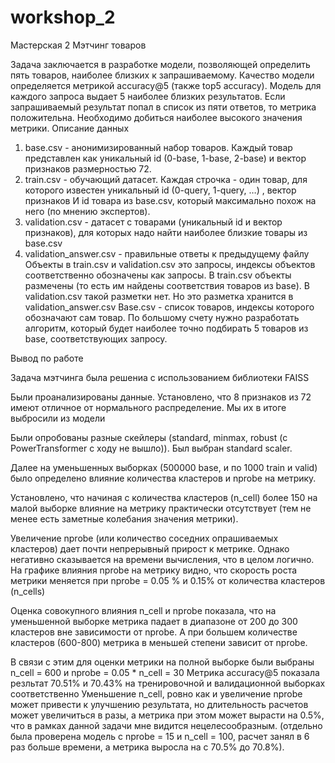 # workshop_2
Мастерская 2  Мэтчинг товаров

Задача заключается в разработке модели, позволяющей определить пять товаров, наиболее близких к запрашиваемому.
Качество модели определяется метрикой accuracy@5 (также top5 accuracy). Модель для каждого запроса выдает 5 наиболее близких результатов. Если запрашиваемый результат попал в список из пяти ответов, то метрика положительна. Необходимо добиться наиболее высокого значения метрики.
Описание данных
1) base.csv - анонимизированный набор товаров. Каждый товар представлен как уникальный id (0-base, 1-base, 2-base) и вектор признаков размерностью 72.
2) train.csv - обучающий датасет. Каждая строчка - один товар, для которого известен уникальный id (0-query, 1-query, …) , вектор признаков И id товара из base.csv, который максимально похож на него (по мнению экспертов).
3) validation.csv - датасет с товарами (уникальный id и вектор признаков), для которых надо найти наиболее близкие товары из base.csv
4) validation_answer.csv - правильные ответы к предыдущему файлу
Объекты в train.csv и validation.csv это запросы, индексы объектов соответственно обозначены как запросы. В train.csv объекты размечены (то есть им найдены соответствия товаров из base). В validation.csv такой разметки нет. Но это разметка хранится в validation_answer.csv
Base.csv - список товаров, индексы которого обозначают сам товар.
По большому счету нужно разработать алгоритм, который будет наиболее точно подбирать 5 товаров из base, соответствующих запросу.

Вывод по работе

Задача мэтчинга была решениа с использованием библиотеки FAISS

Были проанализированы данные. Установлено, что 8 признаков из 72 имеют отличное от нормального распределение. Мы их в итоге выбросили из модели

Были опробованы разные скейлеры (standard, minmax, robust (c PowerTransformer с ходу не вышло)). Был выбран standard scaler.

Далее на уменьшенных выборках (500000 base, и по 1000 train и valid) было определено влияние количества кластеров и nprobe на метрику.

Установлено, что начиная с количества кластеров (n_cell) более 150 на малой выборке влияние на метрику практически отсутствует (тем не менее есть заметные колебания значения метрики).

Увеличение nprobe (или количество соседних опрашиваемых кластеров) дает почти непрерывный прирост к метрике. Однако негативно сказывается на времени вычисления, что в целом логично. На графике влияния nprobe на метрику видно, что скорость роста метрики меняется при nprobe = 0.05 % и 0.15% от количества кластеров (n_cells)

Оценка совокупного влияния n_cell и nprobe показала, что на уменьшенной выборке метрика падает в диапазоне от 200 до 300 кластеров вне зависимости от nprobe. А при большем количестве кластеров (600-800) метрика в меньшей степени зависит от nprobe.

В связи с этим для оценки метрики на полной выборке были выбраны n_cell = 600 и nprobe = 0.05 * n_cell = 30 Метрика accuracy@5 показала резльтат 70.51% и 70.43% на тренировочной и валидационной выборках соответственно
Уменьшение n_cell, ровно как и увеличение nprobe может привести к улучшению результата, но длительность расчетов может увеличиться в разы, а метрика при этом может вырасти на 0.5%, что в рамках данной задачи мне видится нецелесообразным. (отдельно была проверена модель с nprobe = 15 и n_cell = 100, расчет занял в 6 раз больше времени, а метрика выросла на с 70.5% до 70.8%).
